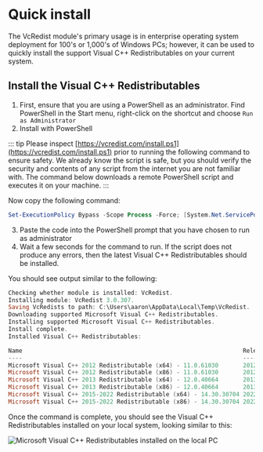 # Quick install

The VcRedist module's primary usage is in enterprise operating system deployment for 100's or 1,000's of Windows PCs; however, it can be used to quickly install the support Visual C++ Redistributables on your current system.

## Install the Visual C++ Redistributables

1. First, ensure that you are using a PowerShell as an administrator. Find PowerShell in the Start menu, right-click on the shortcut and choose `Run as Administrator`
2. Install with PowerShell

::: tip
Please inspect [https://vcredist.com/install.ps1](https://vcredist.com/install.ps1) prior to running the following command to ensure safety. We already know the script is safe, but you should verify the security and contents of any script from the internet you are not familiar with. The command below downloads a remote PowerShell script and executes it on your machine.
:::

Now copy the following command:

```powershell
Set-ExecutionPolicy Bypass -Scope Process -Force; [System.Net.ServicePointManager]::SecurityProtocol = [System.Net.ServicePointManager]::SecurityProtocol -bor 3072; iex ((New-Object System.Net.WebClient).DownloadString('https://vcredist.com/install.ps1'))
```

3. Paste the code into the PowerShell prompt that you have chosen to run as administrator
4. Wait a few seconds for the command to run. If the script does not produce any errors, then the latest Visual C++ Redistributables should be installed.

You should see output similar to the following:

```powershell
Checking whether module is installed: VcRedist.
Installing module: VcRedist 3.0.307.
Saving VcRedists to path: C:\Users\aaron\AppData\Local\Temp\VcRedist.
Downloading supported Microsoft Visual C++ Redistributables.
Installing supported Microsoft Visual C++ Redistributables.
Install complete.
Installed Visual C++ Redistributables:

Name                                                               Release Architecture Version
----                                                               ------- ------------ -------
Microsoft Visual C++ 2012 Redistributable (x64) - 11.0.61030       2012    x64          11.0.61030.0
Microsoft Visual C++ 2012 Redistributable (x86) - 11.0.61030       2012    x86          11.0.61030.0
Microsoft Visual C++ 2013 Redistributable (x64) - 12.0.40664       2013    x64          12.0.40664.0
Microsoft Visual C++ 2013 Redistributable (x86) - 12.0.40664       2013    x86          12.0.40664.0
Microsoft Visual C++ 2015-2022 Redistributable (x64) - 14.30.30704 2022    x64          14.30.30704.0
Microsoft Visual C++ 2015-2022 Redistributable (x86) - 14.30.30704 2022    x86          14.30.30704.0
```

Once the command is complete, you should see the Visual C++ Redistributables installed on your local system, looking similar to this:

![Microsoft Visual C++ Redistributables installed on the local PC](/images/installed2022.png)
